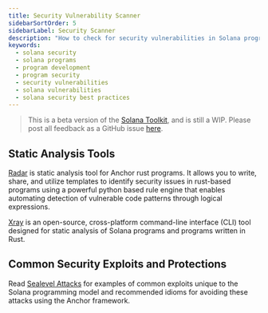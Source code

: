 ```yaml
---
title: Security Vulnerability Scanner
sidebarSortOrder: 5
sidebarLabel: Security Scanner
description: "How to check for security vulnerabilities in Solana programs"
keywords:
  - solana security
  - solana programs
  - program development
  - program security
  - security vulnerabilities
  - solana vulnerabilities
  - solana security best practices
---
```


> This is a beta version of the [Solana Toolkit](/docs/toolkit/index.md), and is
> still a WIP. Please post all feedback as a GitHub issue
> [here](https://github.com/solana-foundation/developer-content/issues/new?title=%5Btoolkit%5D%20).

## Static Analysis Tools

[Radar](https://github.com/Auditware/radar?tab=readme-ov-file) is static
analysis tool for Anchor rust programs. It allows you to write, share, and
utilize templates to identify security issues in rust-based programs using a
powerful python based rule engine that enables automating detection of
vulnerable code patterns through logical expressions.

[Xray](https://github.com/sec3-product/x-ray) is an open-source, cross-platform
command-line interface (CLI) tool designed for static analysis of Solana
programs and programs written in Rust.

## Common Security Exploits and Protections

Read [Sealevel Attacks](https://github.com/coral-xyz/sealevel-attacks) for
examples of common exploits unique to the Solana programming model and
recommended idioms for avoiding these attacks using the Anchor framework.
